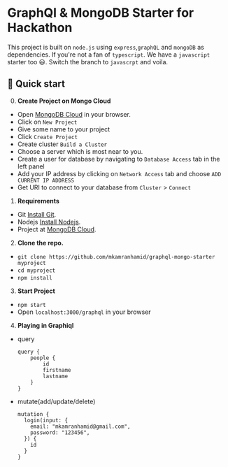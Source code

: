 # GraphQl & MongoDB Starter for Hackathon

This project is built on `node.js` using `express`,`graphQL` and `mongoDB` as dependencies. 
If you're not a fan of `typescript`. We have a `javascript` starter too 😃. Switch the branch to `javascrpt` and voila.

## 🚀 Quick start

0. **Create Project on Mongo Cloud**
- Open [MongoDB Cloud](https://cloud.mongodb.com) in your browser.
- Click on `New Project` 
- Give some name to your project
- Click `Create Project`
- Create cluster `Build a Cluster`
- Choose a server which is most near to you.
- Create a user for database by navigating to `Database Access` tab in the left panel 
- Add your IP address by clicking on `Network Access` tab and choose `ADD CURRENT IP ADDRESS`
- Get URI to connect to your database from `Cluster` > `Connect`

1. **Requirements**

- Git [Install Git](https://git-scm.com/downloads).
- Nodejs [Install Nodejs](https://nodejs.org/en/download/).
- Project at [MongoDB Cloud](https://cloud.mongodb.com).

2.  **Clone the repo.**
- `git clone https://github.com/mkamranhamid/graphql-mongo-starter myproject`
- `cd myproject`
- `npm install`

3. **Start Project**
- `npm start`
- Open `localhost:3000/graphql` in your browser

4. **Playing in Graphiql**
- query
    ```
    query {
        people {
            id
            firstname
            lastname
        }
    }
    ```

- mutate(add/update/delete)
    ```
    mutation {
      login(input: {
        email: "mkamranhamid@gmail.com",
        password: "123456",
      }) {
        id
      }
    }
    ```